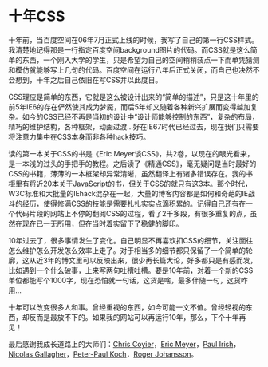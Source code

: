 # 十年CSS

十年前，当百度空间在06年7月正式上线的时候，我写了自己的第一行CSS样式。我清楚地记得那是一行指定百度空间background图片的代码。而CSS就是这么简单的东西，一个刚入大学的学生，只是希望为自己的空间稍稍装点一下而单凭猜测和模仿就能够写上几句的代码。百度空间在运行八年后正式关闭，而自己也决然不会想到，十年之后自己依旧在写CSS并以此度日。

CSS理应是简单的东西，它就是这么被设计出来的“简单的描述”，只是这十年里的前5年IE6的存在俨然使其成为梦魇，而后5年却又随着各种新兴扩展而变得越加复杂。如今的CSS已经不再是当初的设计中“设计师能够控制的东西”，复杂的布局，精巧的维护结构，各种框架，动画过渡...好在IE67时代已经过去，现在我们只需要将注意力集中在CSS本身而非各种hack技巧。

读的第一本关于CSS的书是《Eric Meyer谈CSS》，共2卷，以现在的眼光看来，是一本浅的过头的手把手的教程。之后读了《精通CSS》，毫无疑问是当时最好的CSS的书籍，薄薄的一本框架却异常清晰，虽然翻译上有诸多错误存在。我的书柜里有将近20本关于JavaScript的书，但关于CSS的就只有这3本。那个时代，W3C标准和大批量的IEhack混杂在一起，大量的博客内容都是如何和奇葩的IE战斗的经历，使得修满CSS的技能是需要扎扎实实点滴积累的。记得自己还有在一个代码片段的网站上不停的翻阅CSS的过程，看了2千多段，有很多重复的点，虽然在现在已一无所用，但在当时着实留下了稳健的脚印。

10年过去了，很多事情发生了变化。自己明显不再喜欢扣CSS的细节，关注面往怎么维护怎么开发怎么效率上走了。对于相当多的细节都只保留了一个简单的轮廓，这从近3年的博文里可以反映出来，很少再长篇大论，好多都只是有感而发，比如遇到一个什么破事，上来写两句吐槽吐槽。要是10年前，对着一个新的CSS单位都能写个1000字，现在恐怕就一句话，这货是啥，最多伴随一句，这货咋用...

十年可以改变很多人和事。曾经重视的东西，如今可能一文不值。曾经轻视的东西，却反而是最放不下的。如果我的网站可以再运行10年，那么，下个十年再见！

最后感谢我成长道路上的大师们：[Chris Coyier](http://css-tricks.com/)，[Eric Meyer](http://meyerweb.com/)，[Paul Irish](http://paulirish.com)，[Nicolas Gallagher](http://nicolasgallagher.com/)，[Peter-Paul Koch](http://www.quirksmode.org)，[Roger Johansson](http://www.456bereastreet.com/)。